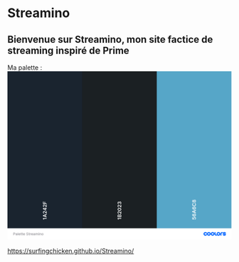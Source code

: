 
# Streamino

## Bienvenue sur Streamino, mon site factice de streaming inspiré de Prime

Ma palette : ![Palette Streamino](asset/Palette_Streamino.png)

https://surfingchicken.github.io/Streamino/
